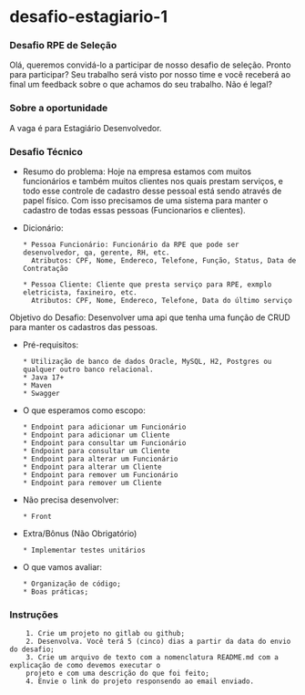 # desafio-estagiario-1

### Desafio RPE de Seleção 
Olá, queremos convidá-lo a participar de nosso desafio de seleção.  Pronto para participar? Seu trabalho será visto por nosso time e você receberá ao final um feedback sobre o que achamos do seu trabalho. Não é legal?

### Sobre a oportunidade 
A vaga é para Estagiário Desenvolvedor.

### Desafio Técnico

  - Resumo do problema: Hoje na empresa estamos com muitos funcionários e também muitos clientes nos quais prestam serviços, e todo esse controle de cadastro desse pessoal está sendo através de papel físico. Com isso precisamos de uma sistema para manter o cadastro de todas essas pessoas (Funcionarios e clientes).
  
  
  - Dicionário:
    ```
    * Pessoa Funcionário: Funcionário da RPE que pode ser desenvolvedor, qa, gerente, RH, etc.
      Atributos: CPF, Nome, Endereco, Telefone, Função, Status, Data de Contratação
        
    * Pessoa Cliente: Cliente que presta serviço para RPE, exmplo eletricista, faxineiro, etc.
      Atributos: CPF, Nome, Endereco, Telefone, Data do último serviço
    ```

  Objetivo do Desafio: Desenvolver uma api que tenha uma função de CRUD para manter os cadastros das pessoas.    
  
    
  - Pré-requisitos:
    ```
    * Utilização de banco de dados Oracle, MySQL, H2, Postgres ou qualquer outro banco relacional.
    * Java 17+
    * Maven
    * Swagger

    ```

  - O que esperamos como escopo:
    ```
    * Endpoint para adicionar um Funcionário
    * Endpoint para adicionar um Cliente
    * Endpoint para consultar um Funcionário
    * Endpoint para consultar um Cliente
    * Endpoint para alterar um Funcionário
    * Endpoint para alterar um Cliente
    * Endpoint para remover um Funcionário
    * Endpoint para remover um Cliente

    ```

  - Não precisa desenvolver:
    ```
    * Front
    ```

  - Extra/Bônus (Não Obrigatório)
    ```
    * Implementar testes unitários
    ```
  
  - O que vamos avaliar:
    ```
    * Organização de código;
    * Boas práticas;
    ```

### Instruções
        1. Crie um projeto no gitlab ou github;
        2. Desenvolva. Você terá 5 (cinco) dias a partir da data do envio do desafio; 
        3. Crie um arquivo de texto com a nomenclatura README.md com a explicação de como devemos executar o 
        projeto e com uma descrição do que foi feito; 
        4. Envie o link do projeto responsendo ao email enviado.
